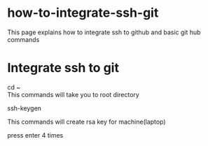 # how-to-integrate-ssh-git
This page explains how to integrate ssh to github and basic git hub commands

# Integrate ssh to git
cd ~  
  This commands will take you to root directory  
  
ssh-keygen  

  This commands will create rsa key for machine(laptop)  
  
press enter 4 times  



